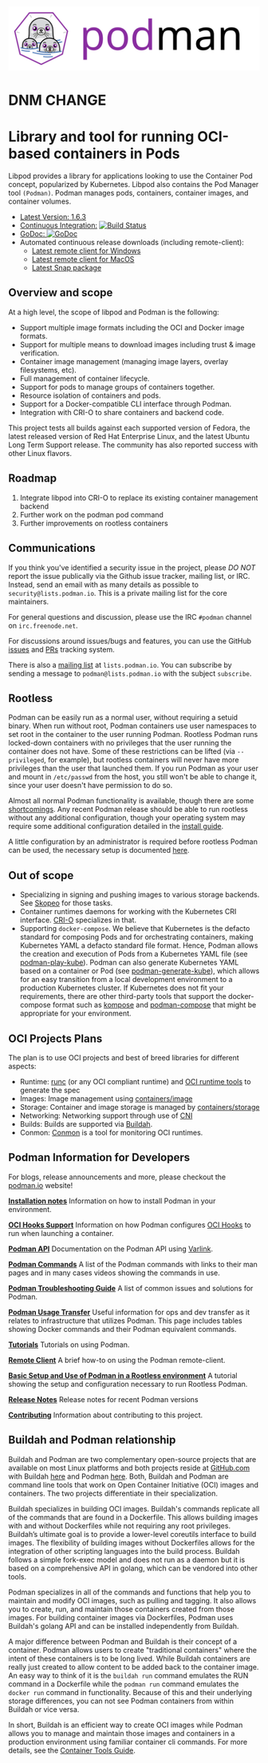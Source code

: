 ![PODMAN logo](logo/podman-logo-source.svg)
# DNM CHANGE

# Library and tool for running OCI-based containers in Pods

Libpod provides a library for applications looking to use the Container Pod concept,
popularized by Kubernetes.  Libpod also contains the Pod Manager tool `(Podman)`. Podman manages pods, containers, container images, and container volumes.

* [Latest Version: 1.6.3](https://github.com/containers/libpod/releases/latest)
* [Continuous Integration:](contrib/cirrus/README.md) [![Build Status](https://api.cirrus-ci.com/github/containers/libpod.svg)](https://cirrus-ci.com/github/containers/libpod/master)
* [GoDoc: ![GoDoc](https://godoc.org/github.com/containers/libpod/libpod?status.svg)](https://godoc.org/github.com/containers/libpod/libpod)
* Automated continuous release downloads (including remote-client):
  * [Latest remote client for Windows](https://storage.googleapis.com/libpod-master-releases/podman-remote-latest-master-windows-amd64.msi)
  * [Latest remote client for MacOS](https://storage.googleapis.com/libpod-master-releases/podman-remote-latest-master-darwin-amd64.zip)
  * [Latest Snap package](https://snapcraft.io/podman)

## Overview and scope

At a high level, the scope of libpod and Podman is the following:

* Support multiple image formats including the OCI and Docker image formats.
* Support for multiple means to download images including trust & image verification.
* Container image management (managing image layers, overlay filesystems, etc).
* Full management of container lifecycle.
* Support for pods to manage groups of containers together.
* Resource isolation of containers and pods.
* Support for a Docker-compatible CLI interface through Podman.
* Integration with CRI-O to share containers and backend code.

This project tests all builds against each supported version of Fedora, the latest released version of Red Hat Enterprise Linux, and the latest Ubuntu Long Term Support release. The community has also reported success with other Linux flavors.

## Roadmap

1. Integrate libpod into CRI-O to replace its existing container management backend
1. Further work on the podman pod command
1. Further improvements on rootless containers

## Communications

If you think you've identified a security issue in the project, please *DO NOT* report the issue publically via the Github issue tracker, mailing list, or IRC.
Instead, send an email with as many details as possible to `security@lists.podman.io`. This is a private mailing list for the core maintainers.

For general questions and discussion, please use the
IRC `#podman` channel on `irc.freenode.net`.

For discussions around issues/bugs and features, you can use the GitHub
[issues](https://github.com/containers/libpod/issues)
and
[PRs](https://github.com/containers/libpod/pulls)
tracking system.

There is also a [mailing list](https://lists.podman.io/archives/) at `lists.podman.io`.
You can subscribe by sending a message to `podman@lists.podman.io` with the subject `subscribe`.

## Rootless
Podman can be easily run as a normal user, without requiring a setuid binary.
When run without root, Podman containers use user namespaces to set root in the container to the user running Podman.
Rootless Podman runs locked-down containers with no privileges that the user running the container does not have.
Some of these restrictions can be lifted (via `--privileged`, for example), but rootless containers will never have more privileges than the user that launched them.
If you run Podman as your user and mount in `/etc/passwd` from the host, you still won't be able to change it, since your user doesn't have permission to do so.

Almost all normal Podman functionality is available, though there are some [shortcomings](https://github.com/containers/libpod/blob/master/rootless.md).
Any recent Podman release should be able to run rootless without any additional configuration, though your operating system may require some additional configuration detailed in the [install guide](https://github.com/containers/libpod/blob/master/install.md).

A little configuration by an administrator is required before rootless Podman can be used, the necessary setup is documented [here](https://github.com/containers/libpod/blob/master/docs/tutorials/rootless_tutorial.md).

## Out of scope

* Specializing in signing and pushing images to various storage backends.
  See [Skopeo](https://github.com/containers/skopeo/) for those tasks.
* Container runtimes daemons for working with the Kubernetes CRI interface.
  [CRI-O](https://github.com/cri-o/cri-o) specializes in that.
* Supporting `docker-compose`.  We believe that Kubernetes is the defacto
  standard for composing Pods and for orchestrating containers, making
  Kubernetes YAML a defacto standard file format. Hence, Podman allows the
  creation and execution of Pods from a Kubernetes YAML file (see
  [podman-play-kube](https://github.com/containers/libpod/blob/master/docs/podman-play-kube.1.md)).
  Podman can also generate Kubernetes YAML based on a container or Pod (see
  [podman-generate-kube](https://github.com/containers/libpod/blob/master/docs/podman-generate-kube.1.md)),
  which allows for an easy transition from a local development environment
  to a production Kubernetes cluster. If Kubernetes does not fit your requirements,
  there are other third-party tools that support the docker-compose format such as
  [kompose](https://github.com/kubernetes/kompose/) and
  [podman-compose](https://github.com/muayyad-alsadi/podman-compose)
  that might be appropriate for your environment.

## OCI Projects Plans

The plan is to use OCI projects and best of breed libraries for different aspects:
- Runtime: [runc](https://github.com/opencontainers/runc) (or any OCI compliant runtime) and [OCI runtime tools](https://github.com/opencontainers/runtime-tools) to generate the spec
- Images: Image management using [containers/image](https://github.com/containers/image)
- Storage: Container and image storage is managed by [containers/storage](https://github.com/containers/storage)
- Networking: Networking support through use of [CNI](https://github.com/containernetworking/cni)
- Builds: Builds are supported via [Buildah](https://github.com/containers/buildah).
- Conmon: [Conmon](https://github.com/containers/conmon) is a tool for monitoring OCI runtimes.

## Podman Information for Developers

For blogs, release announcements and more, please checkout the [podman.io](https://podman.io) website!

**[Installation notes](install.md)**
Information on how to install Podman in your environment.

**[OCI Hooks Support](pkg/hooks/README.md)**
Information on how Podman configures [OCI Hooks][spec-hooks] to run when launching a container.

**[Podman API](API.md)**
Documentation on the Podman API using [Varlink](https://www.varlink.org/).

**[Podman Commands](https://podman.readthedocs.io/en/latest/Commands.html)**
A list of the Podman commands with links to their man pages and in many cases videos
showing the commands in use.

**[Podman Troubleshooting Guide](troubleshooting.md)**
A list of common issues and solutions for Podman.

**[Podman Usage Transfer](transfer.md)**
Useful information for ops and dev transfer as it relates to infrastructure that utilizes Podman.  This page
includes tables showing Docker commands and their Podman equivalent commands.

**[Tutorials](docs/tutorials)**
Tutorials on using Podman.

**[Remote Client](https://github.com/containers/libpod/blob/master/docs/tutorials/remote_client.md)**
A brief how-to on using the Podman remote-client.

**[Basic Setup and Use of Podman in a Rootless environment](https://github.com/containers/libpod/blob/master/docs/tutorials/rootless_tutorial.md)**
A tutorial showing the setup and configuration necessary to run Rootless Podman.

**[Release Notes](RELEASE_NOTES.md)**
Release notes for recent Podman versions

**[Contributing](CONTRIBUTING.md)**
Information about contributing to this project.

[spec-hooks]: https://github.com/opencontainers/runtime-spec/blob/v2.0.1/config.md#posix-platform-hooks

## Buildah and Podman relationship

Buildah and Podman are two complementary open-source projects that are
available on most Linux platforms and both projects reside at
[GitHub.com](https://github.com) with Buildah
[here](https://github.com/containers/buildah) and Podman
[here](https://github.com/containers/libpod).  Both, Buildah and Podman are
command line tools that work on Open Container Initiative (OCI) images and
containers.  The two projects differentiate in their specialization.

Buildah specializes in building OCI images.  Buildah's commands replicate all
of the commands that are found in a Dockerfile.  This allows building images
with and without Dockerfiles while not requiring any root privileges.
Buildah’s ultimate goal is to provide a lower-level coreutils interface to
build images.  The flexibility of building images without Dockerfiles allows
for the integration of other scripting languages into the build process.
Buildah follows a simple fork-exec model and does not run as a daemon
but it is based on a comprehensive API in golang, which can be vendored
into other tools.

Podman specializes in all of the commands and functions that help you to maintain and modify
OCI images, such as pulling and tagging.  It also allows you to create, run, and maintain those containers
created from those images.  For building container images via Dockerfiles, Podman uses Buildah's
golang API and can be installed independently from Buildah.

A major difference between Podman and Buildah is their concept of a container.  Podman
allows users to create "traditional containers" where the intent of these containers is
to be long lived.  While Buildah containers are really just created to allow content
to be added back to the container image.  An easy way to think of it is the
`buildah run` command emulates the RUN command in a Dockerfile while the `podman run`
command emulates the `docker run` command in functionality.  Because of this and their underlying
storage differences, you can not see Podman containers from within Buildah or vice versa.

In short, Buildah is an efficient way to create OCI images while Podman allows
you to manage and maintain those images and containers in a production environment using
familiar container cli commands.  For more details, see the
[Container Tools Guide](https://github.com/containers/buildah/tree/master/docs/containertools).
